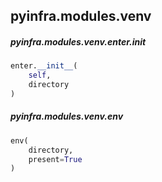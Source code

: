 ## pyinfra.modules.venv


##### pyinfra.modules.venv.enter.__init__

```py
enter.__init__(
    self,
    directory
)
```


##### pyinfra.modules.venv.env

```py
env(
    directory,
    present=True
)
```
